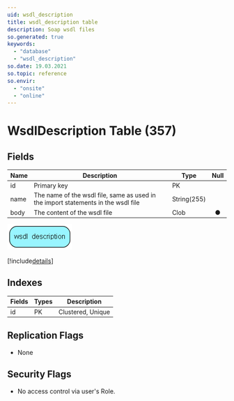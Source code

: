 ```yaml
---
uid: wsdl_description
title: wsdl_description table
description: Soap wsdl files
so.generated: true
keywords:
  - "database"
  - "wsdl_description"
so.date: 19.03.2021
so.topic: reference
so.envir:
  - "onsite"
  - "online"
---
```


# WsdlDescription Table (357)

## Fields

| Name | Description | Type | Null |
|------|-------------|------|:----:|
|id|Primary key|PK| |
|name|The name of the wsdl file, same as used in the import statements in the wsdl file|String(255)| |
|body|The content of the wsdl file|Clob|&#x25CF;|


![wsdl_description table relationship diagram](media\wsdl_description.png)

[!include[details](./includes/wsdl-description.md)]

## Indexes

| Fields | Types | Description |
|--------|-------|-------------|
|id |PK |Clustered, Unique |

## Replication Flags

* None

## Security Flags

* No access control via user's Role.

